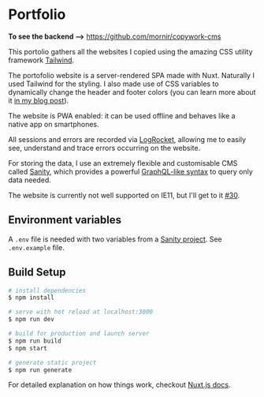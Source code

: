 # Portfolio

**To see the backend -->** https://github.com/mornir/copywork-cms

This portolio gathers all the websites I copied using the amazing CSS utility framework [Tailwind](https://tailwindcss.com/docs/what-is-tailwind/).

The portofolio website is a server-rendered SPA made with Nuxt. Naturally I used Tailwind for the styling. I also made use of CSS variables to dynamically change the header and footer colors (you can learn more about it [in my blog post](https://dev.to/mornir/css-variables-are-great-1k4l)).

The website is PWA enabled: it can be used offline and behaves like a native app on smartphones.

All sessions and errors are recorded via [LogRocket](https://logrocket.com/), allowing me to easily see, understand and trace errors occurring on the website.

For storing the data, I use an extremely flexible and customisable CMS called [Sanity](https://www.sanity.io/), which provides a powerful [GraphQL-like syntax](https://github.com/mornir/copywork-portfolio/blob/master/queries.js) to query only data needed.

The website is currently not well supported on IE11, but I'll get to it [#30](https://github.com/mornir/copywork-portfolio/issues/30).

## Environment variables

A `.env` file is needed with two variables from a [Sanity project](https://www.sanity.io/pricing). See `.env.example` file.

## Build Setup

```bash
# install dependencies
$ npm install

# serve with hot reload at localhost:3000
$ npm run dev

# build for production and launch server
$ npm run build
$ npm start

# generate static project
$ npm run generate
```

For detailed explanation on how things work, checkout [Nuxt.js docs](https://nuxtjs.org).
